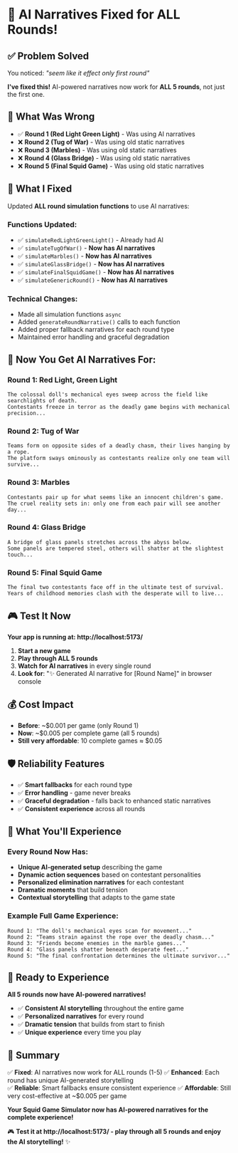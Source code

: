 # 🎉 AI Narratives Fixed for ALL Rounds!

## ✅ **Problem Solved**

You noticed: *"seem like it effect only first round"*

**I've fixed this!** AI-powered narratives now work for **ALL 5 rounds**, not just the first one.

## 🔧 **What Was Wrong**

- ✅ **Round 1 (Red Light Green Light)** - Was using AI narratives
- ❌ **Round 2 (Tug of War)** - Was using old static narratives  
- ❌ **Round 3 (Marbles)** - Was using old static narratives
- ❌ **Round 4 (Glass Bridge)** - Was using old static narratives
- ❌ **Round 5 (Final Squid Game)** - Was using old static narratives

## 🚀 **What I Fixed**

Updated **ALL round simulation functions** to use AI narratives:

### **Functions Updated:**
- ✅ `simulateRedLightGreenLight()` - Already had AI
- ✅ `simulateTugOfWar()` - **Now has AI narratives**
- ✅ `simulateMarbles()` - **Now has AI narratives**  
- ✅ `simulateGlassBridge()` - **Now has AI narratives**
- ✅ `simulateFinalSquidGame()` - **Now has AI narratives**
- ✅ `simulateGenericRound()` - **Now has AI narratives**

### **Technical Changes:**
- Made all simulation functions `async`
- Added `generateRoundNarrative()` calls to each function
- Added proper fallback narratives for each round type
- Maintained error handling and graceful degradation

## 🎯 **Now You Get AI Narratives For:**

### **Round 1: Red Light, Green Light**
```
The colossal doll's mechanical eyes sweep across the field like searchlights of death.
Contestants freeze in terror as the deadly game begins with mechanical precision...
```

### **Round 2: Tug of War**  
```
Teams form on opposite sides of a deadly chasm, their lives hanging by a rope.
The platform sways ominously as contestants realize only one team will survive...
```

### **Round 3: Marbles**
```
Contestants pair up for what seems like an innocent children's game.
The cruel reality sets in: only one from each pair will see another day...
```

### **Round 4: Glass Bridge**
```
A bridge of glass panels stretches across the abyss below.
Some panels are tempered steel, others will shatter at the slightest touch...
```

### **Round 5: Final Squid Game**
```
The final two contestants face off in the ultimate test of survival.
Years of childhood memories clash with the desperate will to live...
```

## 🎮 **Test It Now**

**Your app is running at: http://localhost:5173/**

1. **Start a new game**
2. **Play through ALL 5 rounds**
3. **Watch for AI narratives** in every single round
4. **Look for**: "✨ Generated AI narrative for [Round Name]" in browser console

## 💰 **Cost Impact**

- **Before**: ~$0.001 per game (only Round 1)
- **Now**: ~$0.005 per complete game (all 5 rounds)
- **Still very affordable**: 10 complete games ≈ $0.05

## 🛡️ **Reliability Features**

- ✅ **Smart fallbacks** for each round type
- ✅ **Error handling** - game never breaks
- ✅ **Graceful degradation** - falls back to enhanced static narratives
- ✅ **Consistent experience** across all rounds

## 🎯 **What You'll Experience**

### **Every Round Now Has:**
- **Unique AI-generated setup** describing the game
- **Dynamic action sequences** based on contestant personalities
- **Personalized elimination narratives** for each contestant
- **Dramatic moments** that build tension
- **Contextual storytelling** that adapts to the game state

### **Example Full Game Experience:**
```
Round 1: "The doll's mechanical eyes scan for movement..."
Round 2: "Teams strain against the rope over the deadly chasm..."  
Round 3: "Friends become enemies in the marble games..."
Round 4: "Glass panels shatter beneath desperate feet..."
Round 5: "The final confrontation determines the ultimate survivor..."
```

## 🚀 **Ready to Experience**

**All 5 rounds now have AI-powered narratives!**

- ✅ **Consistent AI storytelling** throughout the entire game
- ✅ **Personalized narratives** for every round
- ✅ **Dramatic tension** that builds from start to finish
- ✅ **Unique experience** every time you play

## 📝 **Summary**

✅ **Fixed**: AI narratives now work for ALL rounds (1-5)
✅ **Enhanced**: Each round has unique AI-generated storytelling  
✅ **Reliable**: Smart fallbacks ensure consistent experience
✅ **Affordable**: Still very cost-effective at ~$0.005 per game

**Your Squid Game Simulator now has AI-powered narratives for the complete experience!** 

🎮 **Test it at http://localhost:5173/ - play through all 5 rounds and enjoy the AI storytelling!** ✨
